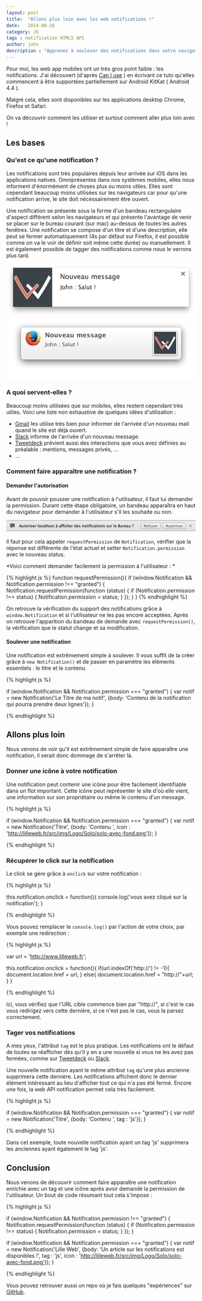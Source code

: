 ```yaml
---
layout: post
title:  "Allons plus loin avec les web notifications !"
date:   2014-08-26
category: JS
tags : notification HTML5 API
author: john
description : "Apprenez à soulever des notifications dans votre navigateur pour augmenter les interactions avec l'utilisateur"
---
```


Pour moi, les web app mobiles ont un très gros point faible : les notifications. J'ai découvert (d'après [Can I use](http://caniuse.com/#feat=notifications) )  en écrivant ce tuto qu'elles commencent à être supportées partiellement sur Android KitKat ( Android 4.4 ).

Malgré cela, elles sont disponibles sur les applications desktop Chrome, Firefox et Safari.

On va découvrir comment les utiliser et surtout comment aller plus loin avec !

## Les bases

### Qu'est ce qu'une notification ?

Les notifications sont très populaires depuis leur arrivée sur iOS dans les applications natives. Omniprésentes dans nos systèmes mobiles, elles nous informent d'énormément de choses plus ou moins utiles. Elles sont cependant beaucoup moins utilisées sur les navigateurs car pour qu'une notification arrive, le site doit nécessairement être ouvert.

Une notification se présente sous la forme d'un bandeau rectangulaire d'aspect différent selon les navigateurs et qui présente l'avantage de venir se placer sur le bureau courant (sur mac) au-dessus de toutes les autres fenêtres. Une notification se compose d'un titre et d'une description, elle peut se fermer automatiquement (4s par défaut sur Firefox, il est possible comme on va le voir de définir soit même cette durée) ou manuellement. Il est également possible de tagger des notifications comme nous le verrons plus tard.

![Markdown preferences pane](/src/articles/webNotif/chromeNotif.png)
![Markdown preferences pane](/src/articles/webNotif/firefoxNotif.png)

### A quoi servent-elles ?

Beaucoup moins utilisées que sur mobiles, elles restent cependant très utiles. Voici une liste non exhaustive de quelques idées d'utilisation :

* [Gmail](https://mail.google.com/mail/) les utilise très bien pour informer de l'arrivée d'un nouveau mail quand le site est déjà ouvert.
* [Slack](https://slack.com/) informe de l'arrivée d'un nouveau message.
* [Tweetdeck](https://tweetdeck.twitter.com/) prévient aussi des interactions que vous avez définies au préalable : mentions, messages privés, ...
* ...

### Comment faire apparaître une notification ?

#### Demander l'autorisation

Avant de pouvoir pousser une notification à l'utilisateur, il faut lui demander la permission. Durant cette étape obligatoire, un bandeau apparaîtra en haut du navigateur pour demander à l'utilisateur s'il les souhaite ou non.

![Markdown preferences pane](/src/articles/webNotif/chromeRequest.png)

Il faut pour cela appeler `requestPermission` de `Notification`, vérifier que la réponse est différente de l'état actuel et setter `Notification.permission` avec le nouveau status.

*Voici comment demander facilement la permission à l'utilisateur : *

{% highlight js %}
  function requestPermission(){
    if (window.Notification && Notification.permission !== "granted") {
      Notification.requestPermission(function (status) {
        if (Notification.permission !== status) {
          Notification.permission = status;
        }
      });
    }
  }
{% endhighlight %}

On retrouve la vérification du support des notifications grâce à `window.Notification` et si l'utilisateur ne les pas encore acceptées. Après on retrouve l'apparition du bandeau de demande avec `requestPermission()`, la vérification que le statut change et sa modification.

#### Soulever une notification

Une notification est extrêmement simple à soulever. Il vous suffit de la créer grâce à `new Notification()` et de passer en paramètre les éléments essentiels : le titre et le contenu.

{% highlight js %}

if (window.Notification && Notification.permission === "granted") {
  var notif = new Notification('Le Titre de ma notif', {body: 'Contenu de la notification qui pourra prendre deux lignes'});
}

{% endhighlight %}

## Allons plus loin

Nous venons de voir qu'il est extrêmement simple de faire apparaître une notification, il serait donc dommage de s'arrêter là.

### Donner une icône à votre notification

Une notification peut contenir une icône pour être facilement identifiable dans un flot important. Cette icône peut représenter le site d'où elle vient, une information sur son propriétaire ou même le contenu d'un message.

{% highlight js %}

if (window.Notification && Notification.permission === "granted") {
  var notif = new Notification('Titre', {body: 'Contenu ', icon : 'http://lilleweb.fr/src/img/Logo/Solo/solo-avec-fond.png'});
}

{% endhighlight %}

### Récupérer le click sur la notification

Le click se gère grâce à `onclick` sur votre notification :

{% highlight js %}

this.notification.onclick = function(){
  console.log('vous avez cliqué sur la notification');
}

{% endhighlight %}

Vous pouvez remplacer le `console.log()` par l'action de votre choix, par exemple une redirection :

{% highlight js %}

var url = 'http://www.lilleweb.fr';

this.notification.onclick = function(){
  if(url.indexOf('http://') != -1){
    document.location.href = url;
  } else{
    document.location.href = "http://"+url;
  }
}

{% endhighlight %}

Ici, vous vérifiez que l'URL cible commence bien par "http://", si c'est le cas vous redirigez vers cette dernière, si ce n'est pas le cas, vous la parsez correctement.

### Tager vos notifications

A mes yeux, l'attribut `tag` est le plus pratique. Les notifications ont le défaut de toutes se réafficher dès qu'il y en a une nouvelle si vous ne les avez pas fermées, comme sur [Tweetdeck](https://tweetdeck.twitter.com/) ou [Slack](https://slack.com/).

Une nouvelle notification ayant le même attribut `tag` qu'une plus ancienne supprimera cette dernière. Les notifications affichent donc le dernier élément intéressant au lieu d'afficher tout ce qui n'a pas été fermé. Encore une fois, la web API notification permet cela très facilement.

{% highlight js %}

if (window.Notification && Notification.permission === "granted") {
  var notif = new Notification('Titre', {body: 'Contenu ', tag : 'js'});
}

{% endhighlight %}

Dans cet exemple, toute nouvelle notification ayant un tag 'js' supprimera les anciennes ayant également le tag 'js'.

## Conclusion

Nous venons de découvrir comment faire apparaître une notification enrichie avec un tag et une icône après avoir demandé la permission de l'utilisateur. Un bout de code résumant tout cela s'impose :

{% highlight js %}

if (window.Notification && Notification.permission !== "granted") {
  Notification.requestPermission(function (status) {
    if (Notification.permission !== status) {
      Notification.permission = status;
    }
  });
}

if (window.Notification && Notification.permission === "granted") {
  var notif = new Notification('Lille Web', {body: 'Un article sur les notifications est disponibles !', tag : 'js', icon : 'http://lilleweb.fr/src/img/Logo/Solo/solo-avec-fond.png'});
}

{% endhighlight %}

Vous pouvez retrouver aussi un repo où je fais quelques "expériences" sur [GitHub]('https://github.com/JohnathanSUP/Web-Notification').
